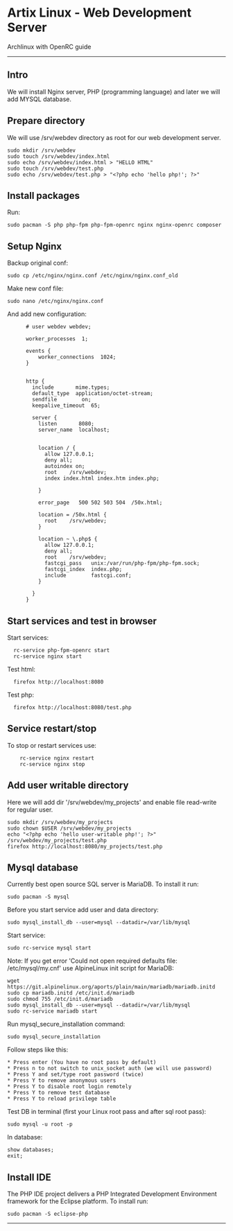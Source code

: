 # Artix Linux - Web Development Server

Archlinux with OpenRC guide 

---

## Intro

We will install Nginx server, PHP (programming language) and later we will add MYSQL database.

## Prepare directory

We will use /srv/webdev directory as root for our web development server.

    sudo mkdir /srv/webdev
    sudo touch /srv/webdev/index.html
    sudo echo /srv/webdev/index.html > "HELLO HTML"
    sudo touch /srv/webdev/test.php
    sudo echo /srv/webdev/test.php > "<?php echo 'hello php!'; ?>"
    
## Install packages

Run:

    sudo pacman -S php php-fpm php-fpm-openrc nginx nginx-openrc composer
  

## Setup Nginx

Backup original conf:

    sudo cp /etc/nginx/nginx.conf /etc/nginx/nginx.conf_old

Make new conf file:

    sudo nano /etc/nginx/nginx.conf
    
And add new configuration:

          # user webdev webdev;

          worker_processes  1;

          events {
              worker_connections  1024;
          }


          http {	
            include       mime.types;
            default_type  application/octet-stream;
            sendfile        on;
            keepalive_timeout  65;

            server {
              listen       8080;
              server_name  localhost;


              location / {
                allow 127.0.0.1;
                deny all;				
                autoindex on;
                root    /srv/webdev;
                index index.html index.htm index.php;

              }

              error_page   500 502 503 504  /50x.html;

              location = /50x.html {
                root    /srv/webdev;
              }

              location ~ \.php$ {	 
                allow 127.0.0.1;
                deny all;
                root    /srv/webdev;	  
                fastcgi_pass   unix:/var/run/php-fpm/php-fpm.sock;
                fastcgi_index  index.php;
                include        fastcgi.conf;
              }

            }
          }


## Start services and test in browser

Start services:

      rc-service php-fpm-openrc start
      rc-service nginx start

Test html:

      firefox http://localhost:8080
    
Test php:

      firefox http://localhost:8080/test.php

## Service restart/stop
    
To stop or restart services use:

        rc-service nginx restart
        rc-service nginx stop
    
## Add user writable directory

Here we will add dir '/srv/webdev/my_projects' and
enable file read-write for regular user.

    sudo mkdir /srv/webdev/my_projects
    sudo chown $USER /srv/webdev/my_projects
    echo "<?php echo 'hello user-writable php!'; ?>" /srv/webdev/my_projects/test.php
    firefox http://localhost:8080/my_projects/test.php

## Mysql database

Currently best open source SQL server is MariaDB.
To install it run:

    sudo pacman -S mysql

Before you start service add user and data directory:

    sudo mysql_install_db --user=mysql --datadir=/var/lib/mysql

Start service:
    
    sudo rc-service mysql start
    
Note: If you get error 'Could not open required defaults file: /etc/mysql/my.cnf'
use AlpineLinux init script for MariaDB:
    
    wget https://git.alpinelinux.org/aports/plain/main/mariadb/mariadb.initd
    sudo cp mariadb.initd /etc/init.d/mariadb
    sudo chmod 755 /etc/init.d/mariadb
    sudo mysql_install_db --user=mysql --datadir=/var/lib/mysql
    sudo rc-service mariadb start
        
Run mysql_secure_installation command:
    
    sudo mysql_secure_installation
    
Follow steps like this:

    * Press enter (You have no root pass by default)
    * Press n to not switch to unix_socket auth (we will use password)
    * Press Y and set/type root password (twice)
    * Press Y to remove anonymous users
    * Press Y to disable root login remotely
    * Press Y to remove test database
    * Press Y to reload privilege table
    
 Test DB in terminal (first your Linux root pass and after sql root pass):
 
    sudo mysql -u root -p
    
In database:

    show databases;
    exit;
    

## Install IDE

The PHP IDE project delivers a PHP Integrated Development Environment framework for the Eclipse platform.
To install run:

    sudo pacman -S eclipse-php


---
